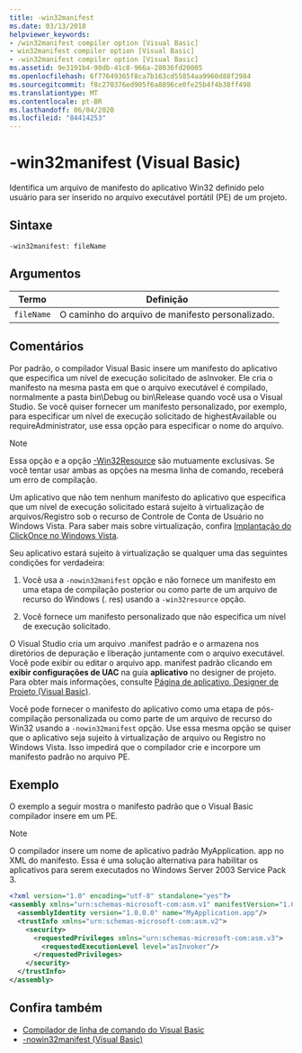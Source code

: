 ```yaml
---
title: -win32manifest
ms.date: 03/13/2018
helpviewer_keywords:
- /win32manifest compiler option [Visual Basic]
- win32manifest compiler option [Visual Basic]
- -win32manifest compiler option [Visual Basic]
ms.assetid: 9e3191b4-90db-41c8-966a-28036fd20005
ms.openlocfilehash: 6f77649365f8ca7b163cd55854aa9960d88f2984
ms.sourcegitcommit: f8c270376ed905f6a8896ce0fe25b4f4b38ff498
ms.translationtype: MT
ms.contentlocale: pt-BR
ms.lasthandoff: 06/04/2020
ms.locfileid: "84414253"
---
```

# <a name="-win32manifest-visual-basic"></a>-win32manifest (Visual Basic)
Identifica um arquivo de manifesto do aplicativo Win32 definido pelo usuário para ser inserido no arquivo executável portátil (PE) de um projeto.  
  
## <a name="syntax"></a>Sintaxe  
  
```console  
-win32manifest: fileName  
```  
  
## <a name="arguments"></a>Argumentos  
  
|Termo|Definição|  
|---|---|  
|`fileName`|O caminho do arquivo de manifesto personalizado.|  
  
## <a name="remarks"></a>Comentários  
 Por padrão, o compilador Visual Basic insere um manifesto do aplicativo que especifica um nível de execução solicitado de asInvoker. Ele cria o manifesto na mesma pasta em que o arquivo executável é compilado, normalmente a pasta bin\Debug ou bin\Release quando você usa o Visual Studio. Se você quiser fornecer um manifesto personalizado, por exemplo, para especificar um nível de execução solicitado de highestAvailable ou requireAdministrator, use essa opção para especificar o nome do arquivo.  
  
> [!NOTE]
> Essa opção e a opção [-Win32Resource](win32resource.md) são mutuamente exclusivas. Se você tentar usar ambas as opções na mesma linha de comando, receberá um erro de compilação.  
  
 Um aplicativo que não tem nenhum manifesto do aplicativo que especifica que um nível de execução solicitado estará sujeito à virtualização de arquivos/Registro sob o recurso de Controle de Conta de Usuário no Windows Vista. Para saber mais sobre virtualização, confira [Implantação do ClickOnce no Windows Vista](/visualstudio/deployment/clickonce-deployment-on-windows-vista).  
  
 Seu aplicativo estará sujeito à virtualização se qualquer uma das seguintes condições for verdadeira:  
  
1. Você usa a `-nowin32manifest` opção e não fornece um manifesto em uma etapa de compilação posterior ou como parte de um arquivo de recurso do Windows (. res) usando a `-win32resource` opção.  
  
2. Você fornece um manifesto personalizado que não especifica um nível de execução solicitado.  
  
 O Visual Studio cria um arquivo .manifest padrão e o armazena nos diretórios de depuração e liberação juntamente com o arquivo executável. Você pode exibir ou editar o arquivo app. manifest padrão clicando em **exibir configurações de UAC** na guia **aplicativo** no designer de projeto. Para obter mais informações, consulte [Página de aplicativo, Designer de Projeto (Visual Basic)](/visualstudio/ide/reference/application-page-project-designer-visual-basic).  
  
 Você pode fornecer o manifesto do aplicativo como uma etapa de pós-compilação personalizada ou como parte de um arquivo de recurso do Win32 usando a `-nowin32manifest` opção. Use essa mesma opção se quiser que o aplicativo seja sujeito à virtualização de arquivo ou Registro no Windows Vista. Isso impedirá que o compilador crie e incorpore um manifesto padrão no arquivo PE.  
  
## <a name="example"></a>Exemplo  
 O exemplo a seguir mostra o manifesto padrão que o Visual Basic compilador insere em um PE.  
  
> [!NOTE]
> O compilador insere um nome de aplicativo padrão MyApplication. app no XML do manifesto. Essa é uma solução alternativa para habilitar os aplicativos para serem executados no Windows Server 2003 Service Pack 3.  
  
```xml  
<?xml version="1.0" encoding="utf-8" standalone="yes"?>  
<assembly xmlns="urn:schemas-microsoft-com:asm.v1" manifestVersion="1.0">  
  <assemblyIdentity version="1.0.0.0" name="MyApplication.app"/>  
  <trustInfo xmlns="urn:schemas-microsoft-com:asm.v2">  
    <security>  
      <requestedPrivileges xmlns="urn:schemas-microsoft-com:asm.v3">  
        <requestedExecutionLevel level="asInvoker"/>  
      </requestedPrivileges>  
    </security>  
  </trustInfo>  
</assembly>  
```  
  
## <a name="see-also"></a>Confira também

- [Compilador de linha de comando do Visual Basic](index.md)
- [-nowin32manifest (Visual Basic)](nowin32manifest.md)
